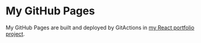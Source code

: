 # My GitHub Pages

My GitHub Pages are built and deployed by GitActions in [my React portfolio project](https://github.com/adafycheng/portfolio-website-react). 
